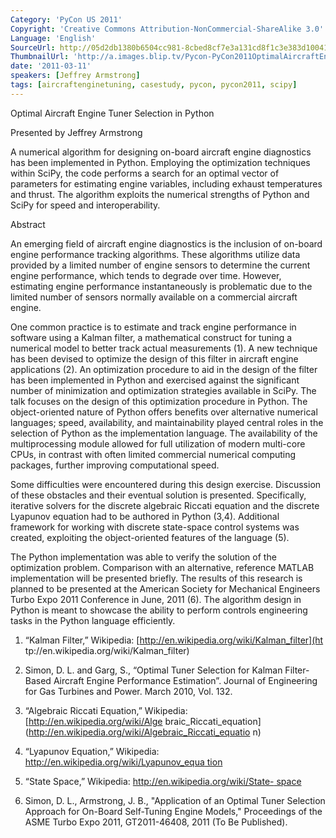 ```yaml
---
Category: 'PyCon US 2011'
Copyright: 'Creative Commons Attribution-NonCommercial-ShareAlike 3.0'
Language: 'English'
SourceUrl: http://05d2db1380b6504cc981-8cbed8cf7e3a131cd8f1c3e383d10041.r93.cf2.rackcdn.com/pycon-us-2011/380_optimal-aircraft-engine-tuner-selection-in-python.mp4
ThumbnailUrl: 'http://a.images.blip.tv/Pycon-PyCon2011OptimalAircraftEngineTunerSelectionInPython133-714.jpg'
date: '2011-03-11'
speakers: [Jeffrey Armstrong]
tags: [aircraftenginetuning, casestudy, pycon, pycon2011, scipy]
---
```

Optimal Aircraft Engine Tuner Selection in Python

Presented by Jeffrey Armstrong

A numerical algorithm for designing on-board aircraft engine diagnostics has
been implemented in Python. Employing the optimization techniques within
SciPy, the code performs a search for an optimal vector of parameters for
estimating engine variables, including exhaust temperatures and thrust. The
algorithm exploits the numerical strengths of Python and SciPy for speed and
interoperability.

Abstract

An emerging field of aircraft engine diagnostics is the inclusion of on-board
engine performance tracking algorithms. These algorithms utilize data provided
by a limited number of engine sensors to determine the current engine
performance, which tends to degrade over time. However, estimating engine
performance instantaneously is problematic due to the limited number of
sensors normally available on a commercial aircraft engine.

One common practice is to estimate and track engine performance in software
using a Kalman filter, a mathematical construct for tuning a numerical model
to better track actual measurements (1). A new technique has been devised to
optimize the design of this filter in aircraft engine applications (2). An
optimization procedure to aid in the design of the filter has been implemented
in Python and exercised against the significant number of minimization and
optimization strategies available in SciPy. The talk focuses on the design of
this optimization procedure in Python. The object-oriented nature of Python
offers benefits over alternative numerical languages; speed, availability, and
maintainability played central roles in the selection of Python as the
implementation language. The availability of the multiprocessing module
allowed for full utilization of modern multi-core CPUs, in contrast with often
limited commercial numerical computing packages, further improving
computational speed.

Some difficulties were encountered during this design exercise. Discussion of
these obstacles and their eventual solution is presented. Specifically,
iterative solvers for the discrete algebraic Riccati equation and the discrete
Lyapunov equation had to be authored in Python (3,4). Additional framework for
working with discrete state-space control systems was created, exploiting the
object-oriented features of the language (5).

The Python implementation was able to verify the solution of the optimization
problem. Comparison with an alternative, reference MATLAB implementation will
be presented briefly. The results of this research is planned to be presented
at the American Society for Mechanical Engineers Turbo Expo 2011 Conference in
June, 2011 (6). The algorithm design in Python is meant to showcase the
ability to perform controls engineering tasks in the Python language
efficiently.

1. “Kalman Filter,” Wikipedia: [http://en.wikipedia.org/wiki/Kalman_filter](ht
tp://en.wikipedia.org/wiki/Kalman_filter)

2. Simon, D. L. and Garg, S., “Optimal Tuner Selection for Kalman Filter-Based
Aircraft Engine Performance Estimation”. Journal of Engineering for Gas
Turbines and Power. March 2010, Vol. 132.

3. “Algebraic Riccati Equation,” Wikipedia: [http://en.wikipedia.org/wiki/Alge
braic_Riccati_equation](http://en.wikipedia.org/wiki/Algebraic_Riccati_equatio
n)

4. “Lyapunov Equation,” Wikipedia: [http://en.wikipedia.org/wiki/Lyapunov_equa
tion](http://en.wikipedia.org/wiki/Lyapunov_equation)

5. “State Space,” Wikipedia: [http://en.wikipedia.org/wiki/State-
space](http://en.wikipedia.org/wiki/State-space)

6. Simon, D. L., Armstrong, J. B., "Application of an Optimal Tuner Selection
Approach for On-Board Self-Tuning Engine Models," Proceedings of the ASME
Turbo Expo 2011, GT2011-46408, 2011 (To Be Published).

